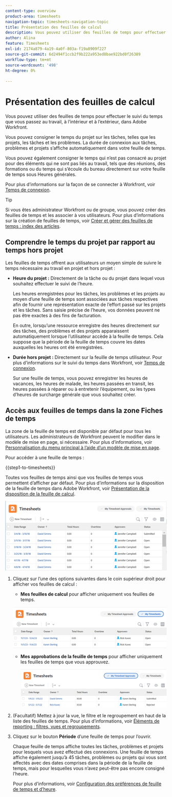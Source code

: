 ```yaml
---
content-type: overview
product-area: timesheets
navigation-topic: timesheets-navigation-topic
title: Présentation des feuilles de calcul
description: Vous pouvez utiliser des feuilles de temps pour effectuer le suivi du temps que vous passez au travail, à l’intérieur et à l’extérieur, dans Adobe Workfront.
author: Alina
feature: Timesheets
exl-id: 2174a879-4a19-4a0f-803a-f19a8909f227
source-git-commit: 6d2494f1ccb2f9b222a953ed8bae922bd0f26389
workflow-type: tm+mt
source-wordcount: '498'
ht-degree: 0%

---
```


# Présentation des feuilles de calcul

Vous pouvez utiliser des feuilles de temps pour effectuer le suivi du temps que vous passez au travail, à l’intérieur et à l’extérieur, dans Adobe Workfront.

Vous pouvez consigner le temps du projet sur les tâches, telles que les projets, les tâches et les problèmes. La durée de connexion aux tâches, problèmes et projets s’affiche automatiquement dans votre feuille de temps.

Vous pouvez également consigner le temps qui n’est pas consacré au projet pour des éléments qui ne sont pas liés au travail, tels que des réunions, des formations ou du temps qui s’écoule du bureau directement sur votre feuille de temps sous Heures générales.

Pour plus d’informations sur la façon de se connecter à Workfront, voir [Temps de connexion](../../timesheets/create-and-manage-timesheets/log-time.md).

>[!TIP]
>
>Si vous êtes administrateur Workfront ou de groupe, vous pouvez créer des feuilles de temps et les associer à vos utilisateurs. Pour plus d’informations sur la création de feuilles de temps, voir [Créer et gérer des feuilles de temps : index des articles](../create-and-manage-timesheets/create-and-manage-timesheets.md).


## Comprendre le temps du projet par rapport au temps hors projet

Les feuilles de temps offrent aux utilisateurs un moyen simple de suivre le temps nécessaire au travail en projet et hors projet :

* **Heure du projet :** Directement de la tâche ou du projet dans lequel vous souhaitez effectuer le suivi de l’heure.

  Les heures enregistrées pour les tâches, les problèmes et les projets au moyen d’une feuille de temps sont associées aux tâches respectives afin de fournir une représentation exacte de l’effort passé sur les projets et les tâches. Sans saisie précise de l’heure, vos données peuvent ne pas être exactes à des fins de facturation.

  En outre, lorsqu’une ressource enregistre des heures directement sur des tâches, des problèmes et des projets apparaissent automatiquement lorsque l’utilisateur accède à la feuille de temps. Cela suppose que la période de la feuille de temps couvre les dates auxquelles les heures ont été enregistrées.

* **Durée hors projet :** Directement sur la feuille de temps utilisateur. Pour plus d’informations sur le suivi du temps dans Workfront, voir   [Temps de connexion](../../timesheets/create-and-manage-timesheets/log-time.md).

  Sur une feuille de temps, vous pouvez enregistrer les heures de vacances, les heures de malade, les heures passées en transit, les heures passées à réparer ou à entretenir l’équipement, ou les types d’heures de surcharge générale que vous souhaitez créer.

## Accès aux feuilles de temps dans la zone Fiches de temps

La zone de la feuille de temps est disponible par défaut pour tous les utilisateurs. Les administrateurs de Workfront peuvent le modifier dans le modèle de mise en page, si nécessaire. Pour plus d’informations, voir [Personnalisation du menu principal à l’aide d’un modèle de mise en page](/help/quicksilver/administration-and-setup/customize-workfront/use-layout-templates/customize-main-menu.md).

Pour accéder à une feuille de temps :

{{step1-to-timesheets}}

Toutes vos feuilles de temps ainsi que vos feuilles de temps vous permettent d’afficher par défaut. Pour plus d’informations sur la disposition de la feuille de temps dans Adobe Workfront, voir [Présentation de la disposition de la feuille de calcul](../../timesheets/timesheets/timesheet-layout.md).

![](assets/all-timesheets-list-nwe-350x68.png)

1. Cliquez sur l’une des options suivantes dans le coin supérieur droit pour afficher vos feuilles de calcul :

   * **Mes feuilles de calcul** pour afficher uniquement vos feuilles de temps.

   ![](assets/my-timesheets-list-various-statuses-nwe-350x60.png)

   * **Mes approbations de la feuille de temps** pour afficher uniquement les feuilles de temps que vous approuvez.

     ![](assets/timesheets-i-approve-list-with0filters-new-nwe-350x61.png)


1. (Facultatif) Mettez à jour la vue, le filtre et le regroupement en haut de la liste des feuilles de temps. Pour plus d’informations, voir [Éléments de reporting : filtres, vues et regroupements](../../reports-and-dashboards/reports/reporting-elements/reporting-elements-overview.md).

1. Cliquez sur le bouton **Période** d’une feuille de temps pour l’ouvrir.

   Chaque feuille de temps affiche toutes les tâches, problèmes et projets pour lesquels vous avez effectué des connexions. Une feuille de temps affiche également jusqu’à 45 tâches, problèmes ou projets qui vous sont affectés avec des dates comprises dans la période de la feuille de temps, mais pour lesquelles vous n’avez peut-être pas encore consigné l’heure.

   Pour plus d’informations, voir [Configuration des préférences de feuille de temps et d’heure](../../administration-and-setup/set-up-workfront/configure-timesheets-schedules/timesheet-and-hour-preferences.md).

